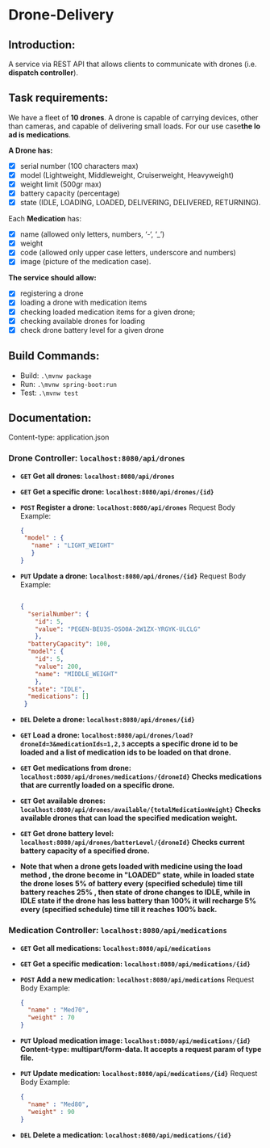 # Drone-Delivery

## Introduction:
A service via REST API that allows clients to communicate with drones (i.e. **dispatch controller**).

## Task requirements:
We have a fleet of **10 drones**. A drone is capable of carrying devices, other than cameras, and capable of delivering small loads. For our use case**the load is medications**.

**A **Drone** has:**

* [x] serial number (100 characters max)
* [x] model (Lightweight, Middleweight, Cruiserweight, Heavyweight)
* [x] weight limit (500gr max)
* [x] battery capacity (percentage)
* [x] state (IDLE, LOADING, LOADED, DELIVERING, DELIVERED, RETURNING).

Each **Medication** has: 

* [x] name (allowed only letters, numbers, ‘-‘, ‘_’)
* [x] weight
* [x] code (allowed only upper case letters, underscore and numbers)
* [x] image (picture of the medication case).

**The service should allow:**

* [x] registering a drone
* [x] loading a drone with medication items
* [x] checking loaded medication items for a given drone;
* [x] checking available drones for loading
* [x] check drone battery level for a given drone
## Build Commands:
  * Build: `.\mvnw package`
  * Run: `.\mvnw spring-boot:run`
  * Test: `.\mvnw test`
## Documentation:
Content-type: application.json
### Drone Controller: `localhost:8080/api/drones`
   * **`GET` Get all drones: `localhost:8080/api/drones`**

   * **`GET` Get a specific drone: `localhost:8080/api/drones/{id}`**

   * **`POST` Register a drone: `localhost:8080/api/drones`**
       Request Body Example:
       ```JSON
      {
        "model" : {
          "name" : "LIGHT_WEIGHT"
          }
      }
       ```

   * **`PUT` Update a drone: `localhost:8080/api/drones/{id}`**
       Request Body Example:
       ```JSON
       
       {
         "serialNumber": {
           "id": 5,
           "value": "PEGEN-BEU3S-OSO0A-2W1ZX-YRGYK-ULCLG"
           },
         "batteryCapacity": 100,
         "model": {
           "id": 5,
           "value": 200,
           "name": "MIDDLE_WEIGHT"
           },
         "state": "IDLE",
         "medications": []
        }
      ```

   * **`DEL` Delete a drone: `localhost:8080/api/drones/{id}`**

   * **`GET` Load a drone: `localhost:8080/api/drones/load?droneId=3&medicationIds=1,2,3` accepts a specific drone id to be loaded and a list of medication ids to be loaded on that drone.**

   * **`GET` Get medications from drone: `localhost:8080/api/drones/medications/{droneId}` Checks medications that are currently loaded on a specific drone.**

   * **`GET` Get available drones: `localhost:8080/api/drones/available/{totalMedicationWeight}` Checks available drones that can load the specified medication weight.**

   * **`GET` Get drone battery level: `localhost:8080/api/drones/batterLevel/{droneId}` Checks current battery capacity of a specified drone.**

   * **Note that when a drone gets loaded with medicine using the load method , the drone become in "LOADED" state, while in loaded state the drone loses 5% of battery every (specified schedule) time till battery reaches 25% , then state of drone changes to IDLE, while in IDLE state if the drone has less battery than 100% it will recharge 5% every (specified schedule) time till it reaches 100% back.**

### Medication Controller: `localhost:8080/api/medications`

  * **`GET` Get all medications: `localhost:8080/api/medications`**

  * **`GET` Get a specific medication: `localhost:8080/api/medications/{id}`**

  * **`POST` Add a new medication: `localhost:8080/api/medications`**
    Request Body Example:
    ```JSON
    {
      "name" : "Med70",
      "weight" : 70
    }
    ```

  * **`PUT` Upload medication image: `localhost:8080/api/medications/{id}` Content-type: multipart/form-data. It accepts a request param of type file.**

  * **`PUT` Update medication: `localhost:8080/api/medications/{id}`**
    Request Body Example:
    ```JSON
    {
      "name" : "Med80",
      "weight" : 90
    }
    ```

  * **`DEL` Delete a medication: `localhost:8080/api/medications/{id}`**
